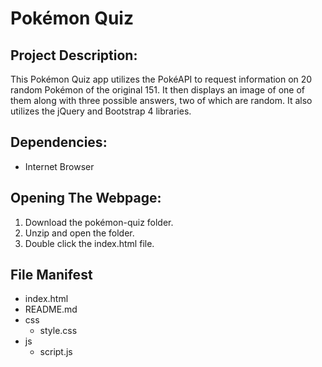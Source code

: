 Pokémon Quiz
=============

## Project Description:
This Pokémon Quiz app utilizes the PokéAPI to request information on 20 random Pokémon of the original 151. It then displays an image of one of them along with three possible answers, two of which are random. It also utilizes the jQuery and Bootstrap 4 libraries.

## Dependencies:
* Internet Browser

## Opening The Webpage:
1. Download the pokémon-quiz folder.
2. Unzip and open the folder.
3. Double click the index.html file.

## File Manifest
* index.html
* README.md 
* css
  * style.css
* js
  * script.js
